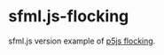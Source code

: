 # sfml.js-flocking
sfml.js version example of [p5js flocking](https://p5js.org/examples/hello-p5-flocking.html).
